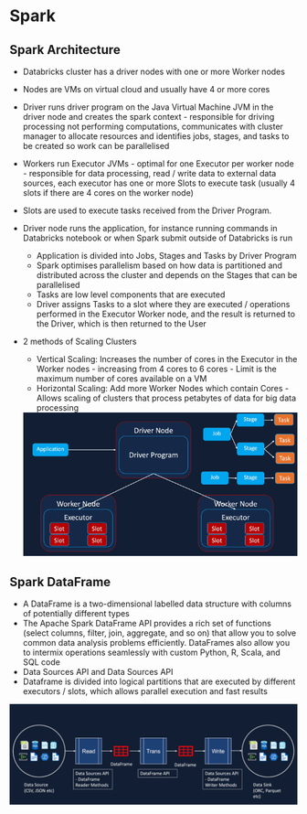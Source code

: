 # Spark

## Spark Architecture

- Databricks cluster has a driver nodes with one or more Worker nodes
- Nodes are VMs on virtual cloud and usually have 4 or more cores
- Driver runs driver program on the Java Virtual Machine JVM in the driver node and creates the spark context - responsible for driving processing not performing computations, communicates with cluster manager to allocate resources and identifies jobs, stages, and tasks to be created so work can be parallelised
- Workers run Executor JVMs - optimal for one Executor per worker node - responsible for data processing, read / write data to external data sources, each executor has one or more Slots to execute task (usually 4 slots if there are 4 cores on the worker node)
- Slots are used to execute tasks received from the Driver Program.
- Driver node runs the application, for instance running commands in Databricks notebook or when Spark submit outside of Databricks is run
  - Application is divided into Jobs, Stages and Tasks by Driver Program
  - Spark optimises parallelism based on how data is partitioned and distributed across the cluster and depends on the Stages that can be parallelised
  - Tasks are low level components that are executed
  - Driver assigns Tasks to a slot where they are executed / operations performed in the Executor Worker node, and the result is returned to the Driver, which is then returned to the User
- 2 methods of Scaling Clusters
  -  Vertical Scaling: Increases the number of cores in the Executor in the Worker nodes - increasing from 4 cores to 6 cores - Limit is the maximum number of cores available on a VM
  - Horizontal Scaling: Add more Worker Nodes which contain Cores - Allows scaling of clusters that process petabytes of data for big data processing

  <img src="Docs/spark_architecture.png">



## Spark DataFrame
- A DataFrame is a two-dimensional labelled data structure with columns of potentially different types
- The Apache Spark DataFrame API provides a rich set of functions (select columns, filter, join, aggregate, and so on) that allow you to solve common data analysis problems efficiently. DataFrames also allow you to intermix operations seamlessly with custom Python, R, Scala, and SQL code
- Data Sources API and Data Sources API
- Dataframe is divided into logical partitions that are executed by different executors / slots, which allows parallel execution and fast results


<img src="Docs/spark_dataframe.png">
